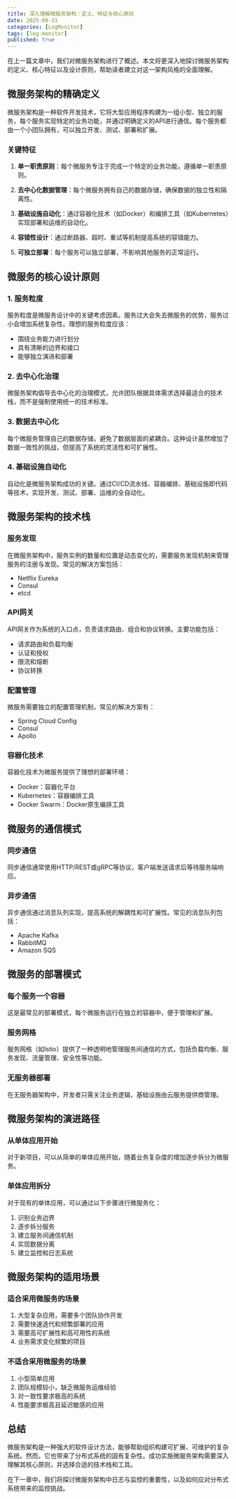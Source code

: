 ```yaml
---
title: 深入理解微服务架构：定义、特征与核心原则
date: 2025-08-31
categories: [LogMonitor]
tags: [log-monitor]
published: true
---
```


在上一篇文章中，我们对微服务架构进行了概述。本文将更深入地探讨微服务架构的定义、核心特征以及设计原则，帮助读者建立对这一架构风格的全面理解。

## 微服务架构的精确定义

微服务架构是一种软件开发技术，它将大型应用程序构建为一组小型、独立的服务，每个服务实现特定的业务功能，并通过明确定义的API进行通信。每个服务都由一个小团队拥有，可以独立开发、测试、部署和扩展。

### 关键特征

1. **单一职责原则**：每个微服务专注于完成一个特定的业务功能，遵循单一职责原则。

2. **去中心化数据管理**：每个微服务拥有自己的数据存储，确保数据的独立性和隔离性。

3. **基础设施自动化**：通过容器化技术（如Docker）和编排工具（如Kubernetes）实现部署和运维的自动化。

4. **容错性设计**：通过断路器、超时、重试等机制提高系统的容错能力。

5. **可独立部署**：每个服务可以独立部署，不影响其他服务的正常运行。

## 微服务的核心设计原则

### 1. 服务粒度

服务粒度是微服务设计中的关键考虑因素。服务过大会失去微服务的优势，服务过小会增加系统复杂性。理想的服务粒度应该：

- 围绕业务能力进行划分
- 具有清晰的边界和接口
- 能够独立演进和部署

### 2. 去中心化治理

微服务架构倡导去中心化的治理模式，允许团队根据具体需求选择最适合的技术栈，而不是强制使用统一的技术标准。

### 3. 数据去中心化

每个微服务管理自己的数据存储，避免了数据层面的紧耦合。这种设计虽然增加了数据一致性的挑战，但提高了系统的灵活性和可扩展性。

### 4. 基础设施自动化

自动化是微服务架构成功的关键。通过CI/CD流水线、容器编排、基础设施即代码等技术，实现开发、测试、部署、运维的全自动化。

## 微服务架构的技术栈

### 服务发现

在微服务架构中，服务实例的数量和位置是动态变化的，需要服务发现机制来管理服务的注册与发现。常见的解决方案包括：

- Netflix Eureka
- Consul
- etcd

### API网关

API网关作为系统的入口点，负责请求路由、组合和协议转换。主要功能包括：

- 请求路由和负载均衡
- 认证和授权
- 限流和熔断
- 协议转换

### 配置管理

微服务需要独立的配置管理机制，常见的解决方案有：

- Spring Cloud Config
- Consul
- Apollo

### 容器化技术

容器化技术为微服务提供了理想的部署环境：

- Docker：容器化平台
- Kubernetes：容器编排工具
- Docker Swarm：Docker原生编排工具

## 微服务的通信模式

### 同步通信

同步通信通常使用HTTP/REST或gRPC等协议，客户端发送请求后等待服务端响应。

### 异步通信

异步通信通过消息队列实现，提高系统的解耦性和可扩展性。常见的消息队列包括：

- Apache Kafka
- RabbitMQ
- Amazon SQS

## 微服务的部署模式

### 每个服务一个容器

这是最常见的部署模式，每个微服务运行在独立的容器中，便于管理和扩展。

### 服务网格

服务网格（如Istio）提供了一种透明地管理服务间通信的方式，包括负载均衡、服务发现、流量管理、安全性等功能。

### 无服务器部署

在无服务器架构中，开发者只需关注业务逻辑，基础设施由云服务提供商管理。

## 微服务架构的演进路径

### 从单体应用开始

对于新项目，可以从简单的单体应用开始，随着业务复杂度的增加逐步拆分为微服务。

### 单体应用拆分

对于现有的单体应用，可以通过以下步骤进行微服务化：

1. 识别业务边界
2. 逐步拆分服务
3. 建立服务间通信机制
4. 实现数据分离
5. 建立监控和日志系统

## 微服务架构的适用场景

### 适合采用微服务的场景

1. 大型复杂应用，需要多个团队协作开发
2. 需要快速迭代和频繁部署的应用
3. 需要高可扩展性和高可用性的系统
4. 业务需求变化频繁的项目

### 不适合采用微服务的场景

1. 小型简单应用
2. 团队规模较小，缺乏微服务运维经验
3. 对一致性要求极高的系统
4. 性能要求极高且延迟敏感的应用

## 总结

微服务架构是一种强大的软件设计方法，能够帮助组织构建可扩展、可维护的复杂系统。然而，它也带来了分布式系统的固有复杂性。成功实施微服务架构需要深入理解其核心原则，并选择合适的技术栈和工具。

在下一章中，我们将探讨微服务架构中日志与监控的重要性，以及如何应对分布式系统带来的监控挑战。